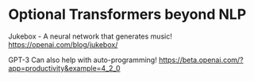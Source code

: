 # Optional Transformers beyond NLP

Jukebox - A neural network that generates music!
https://openai.com/blog/jukebox/

GPT-3 Can also help with auto-programming!
https://beta.openai.com/?app=productivity&example=4_2_0